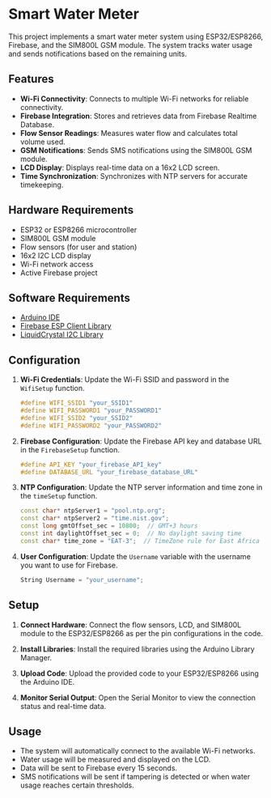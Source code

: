 
# Smart Water Meter

This project implements a smart water meter system using ESP32/ESP8266, Firebase, and the SIM800L GSM module. The system tracks water usage and sends notifications based on the remaining units.

## Features

- **Wi-Fi Connectivity**: Connects to multiple Wi-Fi networks for reliable connectivity.
- **Firebase Integration**: Stores and retrieves data from Firebase Realtime Database.
- **Flow Sensor Readings**: Measures water flow and calculates total volume used.
- **GSM Notifications**: Sends SMS notifications using the SIM800L GSM module.
- **LCD Display**: Displays real-time data on a 16x2 LCD screen.
- **Time Synchronization**: Synchronizes with NTP servers for accurate timekeeping.

## Hardware Requirements

- ESP32 or ESP8266 microcontroller
- SIM800L GSM module
- Flow sensors (for user and station)
- 16x2 I2C LCD display
- Wi-Fi network access
- Active Firebase project

## Software Requirements

- [Arduino IDE](https://www.arduino.cc/en/software)
- [Firebase ESP Client Library](https://github.com/mobizt/Firebase-ESP-Client)
- [LiquidCrystal I2C Library](https://github.com/johnrickman/LiquidCrystal_I2C)

## Configuration

1. **Wi-Fi Credentials**: Update the Wi-Fi SSID and password in the `WifiSetup` function.
    ```cpp
    #define WIFI_SSID1 "your_SSID1"
    #define WIFI_PASSWORD1 "your_PASSWORD1"
    #define WIFI_SSID2 "your_SSID2"
    #define WIFI_PASSWORD2 "your_PASSWORD2"
    ```

2. **Firebase Configuration**: Update the Firebase API key and database URL in the `FirebaseSetup` function.
    ```cpp
    #define API_KEY "your_firebase_API_key"
    #define DATABASE_URL "your_firebase_database_URL"
    ```

3. **NTP Configuration**: Update the NTP server information and time zone in the `timeSetup` function.
    ```cpp
    const char* ntpServer1 = "pool.ntp.org";
    const char* ntpServer2 = "time.nist.gov";
    const long gmtOffset_sec = 10800;  // GMT+3 hours
    const int daylightOffset_sec = 0;  // No daylight saving time
    const char* time_zone = "EAT-3";  // TimeZone rule for East Africa Time (UTC+3)
    ```

4. **User Configuration**: Update the `Username` variable with the username you want to use for Firebase.
    ```cpp
    String Username = "your_username";
    ```

## Setup

1. **Connect Hardware**: Connect the flow sensors, LCD, and SIM800L module to the ESP32/ESP8266 as per the pin configurations in the code.

2. **Install Libraries**: Install the required libraries using the Arduino Library Manager.

3. **Upload Code**: Upload the provided code to your ESP32/ESP8266 using the Arduino IDE.

4. **Monitor Serial Output**: Open the Serial Monitor to view the connection status and real-time data.

## Usage

- The system will automatically connect to the available Wi-Fi networks.
- Water usage will be measured and displayed on the LCD.
- Data will be sent to Firebase every 15 seconds.
- SMS notifications will be sent if tampering is detected or when water usage reaches certain thresholds.


